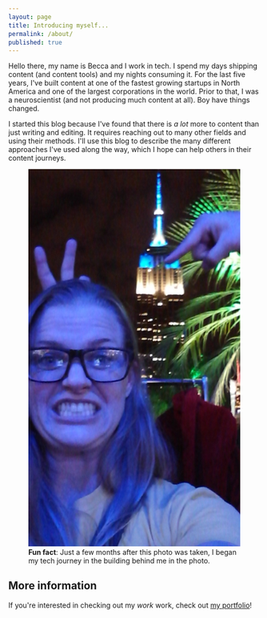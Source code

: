 ```yaml
---
layout: page
title: Introducing myself...
permalink: /about/
published: true
---
```


<html>
<head>
<meta name="viewport" content="width=device-width, initial-scale=1.0">
<link rel="stylesheet" href="style.css">

<style>
#test {margin-left: 10px;}
</style>

</head>
<body>
  <div class="wrapper">
    <article class="img-info">
      <p> Hello there, my name is Becca and I work in tech. I spend my days shipping content (and content tools) and my nights consuming it. For the last five years, I've built content at one of the fastest growing startups in North America and one of the largest corporations in the world. Prior to that, I was a neuroscientist (and not producing much content at all). Boy have things changed.</p>
      <p>I started this blog because I've found that there is <i>a lot</i> more to content than just writing and editing. It requires reaching out to many other fields and using their methods. I'll use this blog to describe the many different approaches I've used along the way, which I hope can help others in their content journeys.
      </p>
    </article>
    <figure class="img-me">
    <img src="https://raw.githubusercontent.com/beccarobins/beccarobins.github.io/master/images/becca-stupid-face.jpg" alt="Photograph of Becca's lovely face with the Empire State Building in the background.">
    <figcaption><strong>Fun fact</strong>: Just a few months after this photo was taken, I began my tech journey in the building behind me in the photo.</figcaption>
  </figure>
  </div>
  <div>
      <H2>More information</H2>
      <p>If you're interested in checking out my <i>work</i> work, check out <a href="https://www.beccarobins.com" target="_blank">my portfolio</a>!
      </p>
  </div>
</body>
</html>
